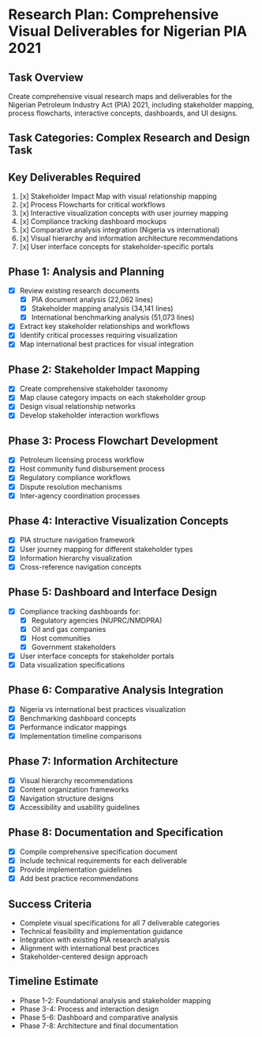 # Research Plan: Comprehensive Visual Deliverables for Nigerian PIA 2021

## Task Overview
Create comprehensive visual research maps and deliverables for the Nigerian Petroleum Industry Act (PIA) 2021, including stakeholder mapping, process flowcharts, interactive concepts, dashboards, and UI designs.

## Task Categories: Complex Research and Design Task

## Key Deliverables Required
1. [x] Stakeholder Impact Map with visual relationship mapping
2. [x] Process Flowcharts for critical workflows
3. [x] Interactive visualization concepts with user journey mapping 
4. [x] Compliance tracking dashboard mockups
5. [x] Comparative analysis integration (Nigeria vs international)
6. [x] Visual hierarchy and information architecture recommendations
7. [x] User interface concepts for stakeholder-specific portals

## Phase 1: Analysis and Planning
- [x] Review existing research documents
  - [x] PIA document analysis (22,062 lines)
  - [x] Stakeholder mapping analysis (34,141 lines) 
  - [x] International benchmarking analysis (51,073 lines)
- [x] Extract key stakeholder relationships and workflows
- [x] Identify critical processes requiring visualization
- [x] Map international best practices for visual integration

## Phase 2: Stakeholder Impact Mapping
- [x] Create comprehensive stakeholder taxonomy
- [x] Map clause category impacts on each stakeholder group
- [x] Design visual relationship networks
- [x] Develop stakeholder interaction workflows

## Phase 3: Process Flowchart Development
- [x] Petroleum licensing process workflow
- [x] Host community fund disbursement process
- [x] Regulatory compliance workflows
- [x] Dispute resolution mechanisms
- [x] Inter-agency coordination processes

## Phase 4: Interactive Visualization Concepts
- [x] PIA structure navigation framework
- [x] User journey mapping for different stakeholder types
- [x] Information hierarchy visualization
- [x] Cross-reference navigation concepts

## Phase 5: Dashboard and Interface Design
- [x] Compliance tracking dashboards for:
  - [x] Regulatory agencies (NUPRC/NMDPRA)
  - [x] Oil and gas companies
  - [x] Host communities
  - [x] Government stakeholders
- [x] User interface concepts for stakeholder portals
- [x] Data visualization specifications

## Phase 6: Comparative Analysis Integration
- [x] Nigeria vs international best practices visualization
- [x] Benchmarking dashboard concepts
- [x] Performance indicator mappings
- [x] Implementation timeline comparisons

## Phase 7: Information Architecture
- [x] Visual hierarchy recommendations
- [x] Content organization frameworks
- [x] Navigation structure designs
- [x] Accessibility and usability guidelines

## Phase 8: Documentation and Specification
- [x] Compile comprehensive specification document
- [x] Include technical requirements for each deliverable
- [x] Provide implementation guidelines
- [x] Add best practice recommendations

## Success Criteria
- Complete visual specifications for all 7 deliverable categories
- Technical feasibility and implementation guidance
- Integration with existing PIA research analysis
- Alignment with international best practices
- Stakeholder-centered design approach

## Timeline Estimate
- Phase 1-2: Foundational analysis and stakeholder mapping
- Phase 3-4: Process and interaction design
- Phase 5-6: Dashboard and comparative analysis
- Phase 7-8: Architecture and final documentation